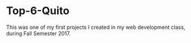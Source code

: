 # Top-6-Quito
This was one of my first projects I created in my web development class, during Fall Semester 2017. 
